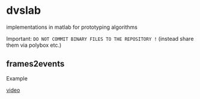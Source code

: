 # dvslab

implementations in matlab for prototyping algorithms

Important: 
`DO NOT COMMIT BINARY FILES TO THE REPOSITORY !`
(instead share them via polybox etc.)

## frames2events

Example

[video](https://www.youtube.com/watch?v=7zUT9BXqBSg)


